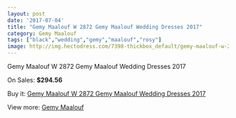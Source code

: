 ```yaml
---
layout: post
date: '2017-07-04'
title: "Gemy Maalouf W 2872 Gemy Maalouf Wedding Dresses 2017"
category: Gemy Maalouf
tags: ["black","wedding","gemy","maalouf","rosy"]
image: http://img.hectodress.com/7398-thickbox_default/gemy-maalouf-w-2872-gemy-maalouf-wedding-dresses-2013.jpg
---
```

Gemy Maalouf W 2872 Gemy Maalouf Wedding Dresses 2017

On Sales: **$294.56**
<a href="https://www.hectodress.com/gemy-maalouf/3657-gemy-maalouf-w-2872-gemy-maalouf-wedding-dresses-2013.html"><amp-img layout="responsive" width="600" height="600" src="//img.hectodress.com/7398-thickbox_default/gemy-maalouf-w-2872-gemy-maalouf-wedding-dresses-2013.jpg" alt="Gemy Maalouf W 2872 Gemy Maalouf Wedding Dresses 2017 0" /></a>

Buy it: [Gemy Maalouf W 2872 Gemy Maalouf Wedding Dresses 2017](https://www.hectodress.com/gemy-maalouf/3657-gemy-maalouf-w-2872-gemy-maalouf-wedding-dresses-2013.html "Gemy Maalouf W 2872 Gemy Maalouf Wedding Dresses 2017")

View more: [Gemy Maalouf](https://www.hectodress.com/64-gemy-maalouf "Gemy Maalouf")